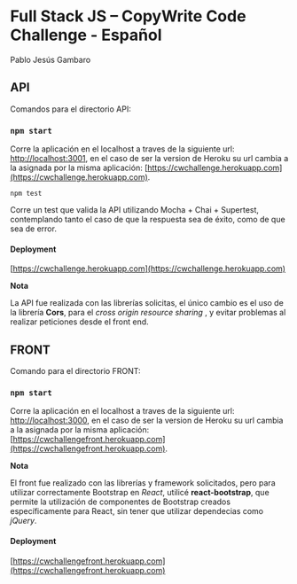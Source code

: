 # Full Stack JS – CopyWrite Code Challenge - Español

Pablo Jesús Gambaro

## API

Comandos para el directorio API:

### `npm start`

Corre la aplicación en el localhost a traves de la siguiente url:
[http://localhost:3001](http://localhost:3000), en el caso de ser la version de Heroku su url cambia a la asignada por la misma aplicación: [https://cwchallenge.herokuapp.com](https://cwchallenge.herokuapp.com).

 `npm test` 

Corre un test que valida la API utilizando Mocha + Chai + Supertest, contemplando tanto el caso de que la respuesta sea de éxito,  como de que sea de error.



#### Deployment

[https://cwchallenge.herokuapp.com](https://cwchallenge.herokuapp.com)



**Nota**

La API fue realizada con las librerías solicitas, el único cambio es el uso de la librería **Cors**, para el *cross origin resource sharing* , y evitar problemas al realizar peticiones desde el front end.



## FRONT

Comando para el directorio FRONT:

### `npm start`

Corre la aplicación en el localhost a traves de la siguiente url: [http://localhost:3000](http://localhost:3000), en el caso de ser la version de Heroku su url cambia a la asignada por la misma aplicación:[https://cwchallengefront.herokuapp.com](https://cwchallengefront.herokuapp.com).

**Nota**

El front fue realizado con las librerías y framework solicitados, pero para utilizar correctamente Bootstrap en *React*, utilicé **react-bootstrap**, que permite la utilización de componentes de Bootstrap creados específicamente para React, sin tener que utilizar dependecias como *jQuery*.

#### Deployment

[https://cwchallengefront.herokuapp.com](https://cwchallengefront.herokuapp.com)
